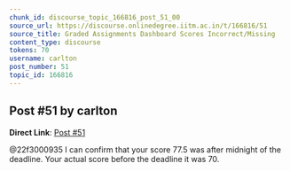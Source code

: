 ```yaml
---
chunk_id: discourse_topic_166816_post_51_00
source_url: https://discourse.onlinedegree.iitm.ac.in/t/166816/51
source_title: Graded Assignments Dashboard Scores Incorrect/Missing
content_type: discourse
tokens: 70
username: carlton
post_number: 51
topic_id: 166816
---
```


## Post #51 by carlton

**Direct Link**: [Post #51](https://discourse.onlinedegree.iitm.ac.in/t/166816/51)

@22f3000935 I can confirm that your score 77.5 was after midnight of the deadline. Your actual score before the deadline it was 70.
